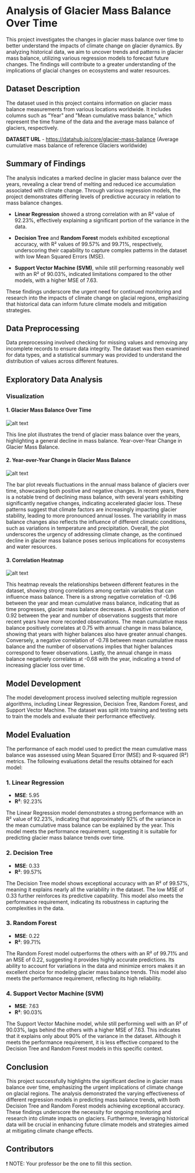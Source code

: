 # Analysis of Glacier Mass Balance Over Time

This project investigates the changes in glacier mass balance over time to better understand the impacts of climate change on glacier dynamics. By analyzing historical data, we aim to uncover trends and patterns in glacier mass balance, utilizing various regression models to forecast future changes. The findings will contribute to a greater understanding of the implications of glacial changes on ecosystems and water resources.

## Dataset Description

The dataset used in this project contains information on glacier mass balance measurements from various locations worldwide. It includes columns such as "Year" and "Mean cumulative mass balance," which represent the time frame of the data and the average mass balance of glaciers, respectively.

**DATASET URL** - https://datahub.io/core/glacier-mass-balance (Average cumulative mass balance of reference Glaciers worldwide)

## Summary of Findings

The analysis indicates a marked decline in glacier mass balance over the years, revealing a clear trend of melting and reduced ice accumulation associated with climate change. Through various regression models, the project demonstrates differing levels of predictive accuracy in relation to mass balance changes.

- **Linear Regression** showed a strong correlation with an R² value of 92.23%, effectively explaining a significant portion of the variance in the data.

- **Decision Tree** and **Random Forest** models exhibited exceptional accuracy, with R² values of 99.57% and 99.71%, respectively, underscoring their capability to capture complex patterns in the dataset with low Mean Squared Errors (MSE).

- **Support Vector Machine (SVM)**, while still performing reasonably well with an R² of 90.03%, indicated limitations compared to the other models, with a higher MSE of 7.63.

These findings underscore the urgent need for continued monitoring and research into the impacts of climate change on glacial regions, emphasizing that historical data can inform future climate models and mitigation strategies.

## Data Preprocessing

Data preprocessing involved checking for missing values and removing any incomplete records to ensure data integrity. The dataset was then examined for data types, and a statistical summary was provided to understand the distribution of values across different features.

## Exploratory Data Analysis

### Visualization

#### 1. Glacier Mass Balance Over Time

![alt text](https://i.imgur.com/jNaAeCa.png)

This line plot illustrates the trend of glacier mass balance over the years, highlighting a general decline in mass balance.
Year-over-Year Change in Glacier Mass Balance.

#### 2. Year-over-Year Change in Glacier Mass Balance

![alt text](https://i.imgur.com/ndkmbFU.png)

The bar plot reveals fluctuations in the annual mass balance of glaciers over time, showcasing both positive and negative changes. In recent years, there is a notable trend of declining mass balance, with several years exhibiting significantly negative changes, indicating accelerated glacier loss. These patterns suggest that climate factors are increasingly impacting glacier stability, leading to more pronounced annual losses. The variability in mass balance changes also reflects the influence of different climatic conditions, such as variations in temperature and precipitation. Overall, the plot underscores the urgency of addressing climate change, as the continued decline in glacier mass balance poses serious implications for ecosystems and water resources.

#### 3. Correlation Heatmap

![alt text](https://i.imgur.com/5SdNZst.png)

This heatmap reveals the relationships between different features in the dataset, showing strong correlations among certain variables that can influence mass balance. There is a strong negative correlation of -0.96 between the year and mean cumulative mass balance, indicating that as time progresses, glacier mass balance decreases. A positive correlation of 0.92 between the year and number of observations suggests that more recent years have more recorded observations. The mean cumulative mass balance positively correlates at 0.75 with annual change in mass balance, showing that years with higher balances also have greater annual changes. Conversely, a negative correlation of -0.78 between mean cumulative mass balance and the number of observations implies that higher balances correspond to fewer observations. Lastly, the annual change in mass balance negatively correlates at -0.68 with the year, indicating a trend of increasing glacier loss over time.

## Model Development

The model development process involved selecting multiple regression algorithms, including Linear Regression, Decision Tree, Random Forest, and Support Vector Machine. The dataset was split into training and testing sets to train the models and evaluate their performance effectively.

## Model Evaluation

The performance of each model used to predict the mean cumulative mass balance was assessed using Mean Squared Error (MSE) and R-squared (R²) metrics. The following evaluations detail the results obtained for each model:

### 1. Linear Regression

- **MSE**: 5.95
- **R²**: 92.23%

The Linear Regression model demonstrates a strong performance with an R² value of 92.23%, indicating that approximately 92% of the variance in the mean cumulative mass balance can be explained by the year. This model meets the performance requirement, suggesting it is suitable for predicting glacier mass balance trends over time.

### 2. Decision Tree

- **MSE**: 0.33
- **R²**: 99.57%

The Decision Tree model shows exceptional accuracy with an R² of 99.57%, meaning it explains nearly all the variability in the dataset. The low MSE of 0.33 further reinforces its predictive capability. This model also meets the performance requirement, indicating its robustness in capturing the complexities in the data.

### 3. Random Forest

- **MSE**: 0.22
- **R²**: 99.71%

The Random Forest model outperforms the others with an R² of 99.71% and an MSE of 0.22, suggesting it provides highly accurate predictions. Its ability to account for variations in the data and minimize errors makes it an excellent choice for modeling glacier mass balance trends. This model also meets the performance requirement, reflecting its high reliability.

### 4. Support Vector Machine (SVM)

- **MSE**: 7.63
- **R²**: 90.03%

The Support Vector Machine model, while still performing well with an R² of 90.03%, lags behind the others with a higher MSE of 7.63. This indicates that it explains only about 90% of the variance in the dataset. Although it meets the performance requirement, it is less effective compared to the Decision Tree and Random Forest models in this specific context.

## Conclusion

This project successfully highlights the significant decline in glacier mass balance over time, emphasizing the urgent implications of climate change on glacial regions. The analysis demonstrated the varying effectiveness of different regression models in predicting mass balance trends, with both Decision Tree and Random Forest models achieving exceptional accuracy. These findings underscore the necessity for ongoing monitoring and research into climate impacts on glaciers. Furthermore, leveraging historical data will be crucial in enhancing future climate models and strategies aimed at mitigating climate change effects.

## Contributors

❗ NOTE: Your professor be the one to fill this section.

